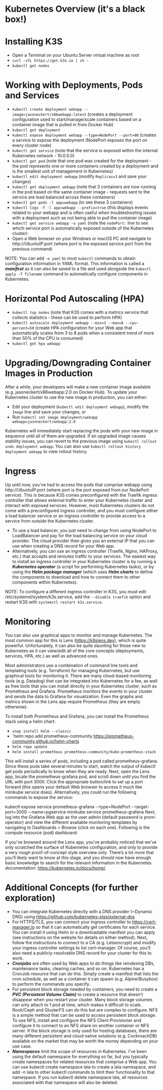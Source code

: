 # Kubernetes Overview (it's a black box!)


# Installing K3S
  - Open a Terminal on your Ubuntu Server virtual machine as root
  - `curl -sfL https://get.k3s.io | sh -` 
  - `kubectl get nodes`

# Working with Deployments, Pods and Services
  - `kubectl create deployment webapp --image=jasoneckert/x86webapp:latest`	(creates a deployment configuration used to start/manage/scale containers based on a container image that is pulled in from Docker Hub)
  - `kubectl get deployment`
  - `kubectl expose deployment webapp --type=NodePort --port=80` (creates a service to expose the deployment (NodePort exposes the port on every cluster node)
  - `kubectl get service` (note that the service is exposed within the internal Kubernetes network - 10.0.0.0)
  - `kubectl get pod` (note that one pod was created for the deployment - the pod represents one or more containers created by a deployment and is the smallest unit of management in Kubernetes)
  - `kubectl edit deployment webapp` (modify `Replicas=3` and save your changes)
  - `kubectl get deployment webapp` (note that 3 containers are now running in the pod based on the same container image - requests sent to the service are load balanced across these containers)
  - `kubectl get pods -l app=webapp` (to see these 3 containers)
  - `kubectl logs -f -l app=webapp --prefix=true` (this displays events related to your webapp and is often useful when troubleshooting issues with a deployment such as not being able to pull the container image)
  - `kubectl get service webapp -o yaml` (note the `nodePort:` line to see which service port is automatically exposed outside of the Kubernetes cluster)
  - Open a Web browser on your Windows or macOS PC and navigate to http://UbuntuIP:port (where port is the exposed service port from the previous command)

NOTE: You can add `-o yaml` to most `kubectl` commands to obtain configuration information in YAML format. This information is called a ***manifest*** as it can also be saved to a file and used alongside the `kubectl apply -f filename` command to automatically configure components in Kubernetes.

# Horizontal Pod Autoscaling (HPA)
  - `kubectl top nodes` (note that K3S comes with a metrics service that collects statistics - these can be used to perform HPA)
  - `kubectl autoscale deployment webapp --min=3 --max=8 --cpu-percent=50` (create HPA configuration for your Web app that automatically scales from 3 to 8 pods when a consistent trend of more than 50% of the CPU is consumed)
  - `kubectl get hpa webapp` 

# Upgrading/Downgrading Container Images in Production
After a while, your developers will make a new container image available (e.g. jasoneckert/x86webapp:2.0 on Docker Hub). To update your Kubernetes cluster to use the new image in production, you can either:
- Edit your deployment (`kubectl edit deployment webapp`), modify the `Image` line and save your changes, or
- Run `kubectl set image deployment/webapp webapp=jasoneckert/webapp:2.0`

Kubernetes will immediately start replacing the pods with your new image in sequence until all of them are upgraded. If an upgraded image causes stability issues, you can revert to the previous image using `kubectl rollout undo deployment webapp`. You can also use `kubectl rollout history deployment webapp` to view rollout history.

# Ingress
Up until now, you've had to access the pods that comprise webapp using http://UbuntuIP:port (where port is the port exposed from our NodePort service). This is because K3S comes preconfigured with the Traefik ingress controller that allows external traffic to enter your Kubernetes cluster and interact with exposed services. However, most Kubernetes clusters do not come with a preconfigured ingress controller, and you must configure either a load balancer service or an ingress controller to provide access to a service from outside the Kubernetes cluster. 
- To use a load balancer, you just need to change from using NodePort to LoadBalancer and pay for the load balancing service on your cloud provider. The cloud provider then gives you an external IP that you can use when creating a DNS record for your Web app. 
- Alternatively, you can use an ingress controller (Traefik, Nginx, HAProxy, etc.) that accepts and reroutes traffic to your services. The easiest way to install an ingress controller in your Kubernetes cluster is by running a ***Kubernetes operator*** (a script for performing Kubernetes tasks), or by using the ***Helm package manager*** (which uses ***Helm charts*** to define the components to download and how to connect them to other components within Kubernetes). 

NOTE: To configure a different ingress controller in K3S, you must edit /etc/systemd/system/k3s.service, add the `--disable traefik` option and restart K3S with `systemctl restart k3s.service`.

# Monitoring 
You can also use graphical apps to monitor and manage Kubernetes. The most common app for this is Lens (https://k8slens.dev), which is quite powerful. Unfortunately, it can also be quite daunting for those new to Kubernetes as it can view/edit all of the core concepts (deployments, services, HPA, etc.) as well as advanced ones.

Most administrators use a combination of command line tools and templating tools (e.g. Terraform) for managing Kubernetes, but use graphical tools for monitoring it. There are many cloud-based monitoring tools (e.g. Datadog) that can be integrated into Kubernetes for a fee, as well as free tools that you can install directly in your Kubernetes cluster, such as Prometheus and Grafana. Prometheus monitors the events in your cluster and sends the data to Grafana for visualization. Even the graphs and metrics shown in the Lens app require Prometheus (they are empty otherwise).

To install both Prometheus and Grafana, you can install the Prometheus stack using a helm chart:
   - `snap install helm --classic`
   - `helm repo add prometheus-community https://prometheus-community.github.io/helm-charts
   - `helm repo update`
   - `helm install prometheus prometheus-community/kube-prometheus-stack`

This will install a series of pods, including a pod called prometheus-grafana. Since these pods take several minutes to start, watch the output of kubectl get pods periodically to know when they are ready. Next, open the Lens app, locate the prometheus-grafana pod, and scroll down until you find the URL with port 3000. Click the appropriate button/link to set up a port forward (this opens your default Web browser to access it much like minikube service does). Alternatively, you could run the following commands to expose the service:

kubectl expose service prometheus-grafana --type=NodePort --target-port=3000 --name=pgservice
minikube service prometheus-grafana
Next, log into the Grafana Web app as the user admin (default password is prom-operator) and view the different available monitoring templates by navigating to Dashboards > Browse (click on each one). Following is the compute resource (pod) dashboard:

If you’ve browsed around the Lens app, you’ve probably noticed that we’ve only scratched the surface of Kubernetes configuration, and only to provide a very rough proof-of-concept style overview only. There’s a lot more that you’ll likely want to know at this stage, and you should now have enough basic knowledge to search for the relevant information in the Kubernetes documentation: https://kubernetes.io/docs/home/

# Additional Concepts (for further exploration)
- You can integrate Kubernetes directly with a DNS provider (~Dynamic DNS) using https://github.com/kubernetes-sigs/external-dns
- For HTTPS/TLS, you can connect your ingress controller to https://cert-manager.io so that it can automatically get certificates for each service. You can install it using Helm or a downloadable manifest you can apply (see instructions on the website for details on either method). Next, follow the instructions to connect to a CA (e.g. Letsencrypt) and modify your ingress controller settings to list cert-manager. Of course, you’ll also need a publicly-resolvable DNS record for your cluster for this to work.
- ***Cronjobs*** are often used by Web apps to do things like reindexing DBs, maintenance tasks, clearing caches, and so on. Kubernetes has a CronJob resource that can do this. Simply create a manifest that lists the cron schedule, as well as a container it can spawn (e.g. Alpine/Busybox) to perform the commands you specify.
- For persistent block storage needed by containers, you need to create a ***PVC (Persistent Volume Claim)*** to create a resource that doesn’t disappear when you restart your cluster. Many block storage volumes can only attach to 1 pod at time, which makes it difficult to scale. Rook/Ceph and GlusterFS can do this but are complex to configure. NFS is a simple method that can be used to access persistent block storage. To use NFS, install and configure the NFS Client Provisioner and configure it to connect to an NFS share on another container or NFS server. If the block storage is only used for hosting databases, there are many different persistent and cloud native solutions (e.g. CockroachDB) available on the market that may be worth the money depending on your use case.
- ***Namespaces*** limit the scope of resources in Kubernetes. I’ve been using the default namespace for everything so far, but you typically create namespaces for related resources that comprise a Web app. You can use kubectl create namespace lala to create a lala namespace, and add -n lala to other kubectl commands to limit their functionality to that namespace. If you run kubectl delete namespace lala, all resources associated with that namespace will also be deleted.

